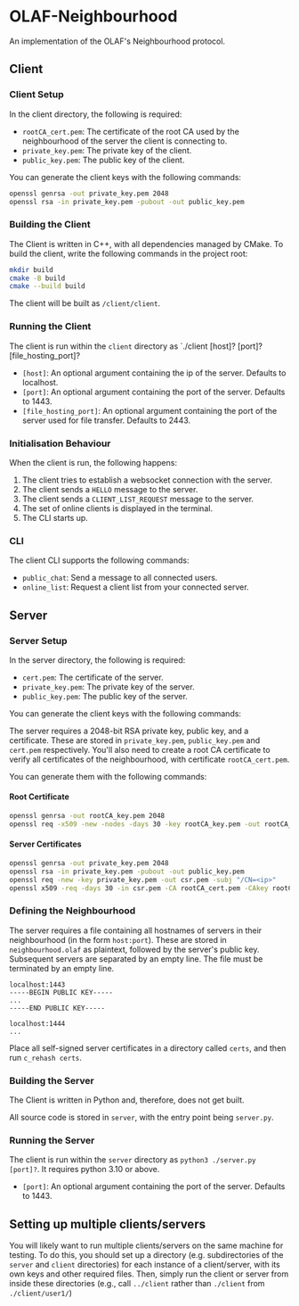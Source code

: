 # OLAF-Neighbourhood
An implementation of the OLAF's Neighbourhood protocol.

## Client

### Client Setup

In the client directory, the following is required:

- `rootCA_cert.pem`: The certificate of the root CA used by the neighbourhood of the server the client is connecting to.
- `private_key.pem`: The private key of the client.
- `public_key.pem`: The public key of the client.

You can generate the client keys with the following commands:

```bash
openssl genrsa -out private_key.pem 2048
openssl rsa -in private_key.pem -pubout -out public_key.pem
```

### Building the Client
The Client is written in C++, with all dependencies managed by CMake. To build the client, write the following commands in the project root:
```bash
mkdir build
cmake -B build
cmake --build build
```

The client will be built as `/client/client`.

### Running the Client

The client is run within the `client` directory as `./client [host]? [port]? [file_hosting_port]?

- `[host]`: An optional argument containing the ip of the server. Defaults to localhost.
- `[port]`: An optional argument containing the port of the server. Defaults to 1443.
- `[file_hosting_port]`: An optional argument containing the port of the server used for file transfer. Defaults to 2443.

### Initialisation Behaviour

When the client is run, the following happens:
1. The client tries to establish a websocket connection with the server.
2. The client sends a `HELLO` message to the server.
3. The client sends a `CLIENT_LIST_REQUEST` message to the server.
4. The set of online clients is displayed in the terminal.
5. The CLI starts up.

### CLI

The client CLI supports the following commands:

- `public_chat`: Send a message to all connected users.
- `online_list`: Request a client list from your connected server.

## Server

### Server Setup

In the server directory, the following is required:

- `cert.pem`: The certificate of the server.
- `private_key.pem`: The private key of the server.
- `public_key.pem`: The public key of the server.

You can generate the client keys with the following commands:

The server requires a 2048-bit RSA private key, public key, and a certificate. These are stored in `private_key.pem`, `public_key.pem` and `cert.pem` respectively. You'll also need to create a root CA certificate to verify all certificates of the neighbourhood, with certificate `rootCA_cert.pem`.

You can generate them with the following commands:

#### Root Certificate
```bash
openssl genrsa -out rootCA_key.pem 2048
openssl req -x509 -new -nodes -days 30 -key rootCA_key.pem -out rootCA_cert.pem
```

#### Server Certificates
```bash
openssl genrsa -out private_key.pem 2048
openssl rsa -in private_key.pem -pubout -out public_key.pem
openssl req -new -key private_key.pem -out csr.pem -subj "/CN=<ip>"
openssl x509 -req -days 30 -in csr.pem -CA rootCA_cert.pem -CAkey rootCA_key.pem -CAcreateserial -out cert.pem
```

### Defining the Neighbourhood

The server requires a file containing all hostnames of servers in their neighbourhood (in the form `host:port`). These are stored in `neighbourhood.olaf` as plaintext, followed by the server's public key. Subsequent servers are separated by an empty line. The file must be terminated by an empty line.

```
localhost:1443
-----BEGIN PUBLIC KEY-----
...
-----END PUBLIC KEY-----

localhost:1444
...
```

Place all self-signed server certificates in a directory called `certs`, and then run `c_rehash certs`.

### Building the Server
The Client is written in Python and, therefore, does not get built.

All source code is stored in `server`, with the entry point being `server.py`.

### Running the Server

The client is run within the `server` directory as `python3 ./server.py [port]?`. It requires python 3.10 or above.

- `[port]`: An optional argument containing the port of the server. Defaults to 1443.

## Setting up multiple clients/servers
You will likely want to run multiple clients/servers on the same machine for testing. To do this, you should set up a directory (e.g. subdirectories of the `server` and `client` directories) for each instance of a client/server, with its own keys and other required files. Then, simply run the client or server from inside these directories (e.g., call `../client` rather than `./client` from `./client/user1/`)
